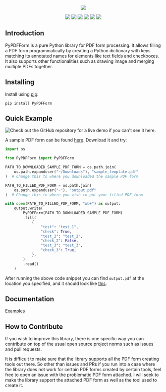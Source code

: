 <p align="center"><img src="https://github.com/chinapandaman/PyPDFForm/raw/master/logo.png"></p>
<p align="center">
    <a href="https://github.com/chinapandaman/PyPDFForm/actions/workflows/python-black-isort.yml/badge.svg"><img src="https://github.com/chinapandaman/PyPDFForm/actions/workflows/python-black-isort.yml/badge.svg"></a>
    <a href="https://github.com/chinapandaman/PyPDFForm/actions/workflows/python-package.yml/badge.svg"><img src="https://github.com/chinapandaman/PyPDFForm/actions/workflows/python-package.yml/badge.svg"></a>
    <a href="https://codecov.io/gh/chinapandaman/PyPDFForm"><img src="https://codecov.io/gh/chinapandaman/PyPDFForm/branch/master/graph/badge.svg?token=CSRLN14IFE"></a>
    <a href="https://github.com/chinapandaman/PyPDFForm/actions/workflows/python-publish.yml/badge.svg"><img src="https://github.com/chinapandaman/PyPDFForm/actions/workflows/python-publish.yml/badge.svg"></a>
    <a href="https://pepy.tech/project/pypdfform"><img src="https://static.pepy.tech/personalized-badge/pypdfform?period=total&units=international_system&left_color=black&right_color=blue&left_text=Downloads"></a>
    <a href="https://opensource.org/licenses/MIT"><img src="https://img.shields.io/badge/License-MIT-orange.svg"></a>
</p>

## Introduction

PyPDFForm is a pure Python library for PDF form processing. 
It allows filling a PDF form programmatically by creating 
a Python dictionary with keys matching its annotated names 
for elements like text fields and checkboxes. It also supports other functionalities such as 
drawing image and merging multiple PDFs together.

## Installing

Install using [pip](https://pip.pypa.io/en/stable/):

```shell script
pip install PyPDFForm
```

## Quick Example
![Check out the GitHub repository for a live demo if you can't see it here.](https://github.com/chinapandaman/PyPDFForm/raw/master/demo.gif)

A sample PDF form can be found [here](https://github.com/chinapandaman/PyPDFForm/raw/master/pdf_samples/sample_template.pdf). Download it and try:

```python
import os

from PyPDFForm import PyPDFForm

PATH_TO_DOWNLOADED_SAMPLE_PDF_FORM = os.path.join(
    os.path.expanduser("~/Downloads"), "sample_template.pdf"
)  # Change this to where you downloaded the sample PDF form

PATH_TO_FILLED_PDF_FORM = os.path.join(
    os.path.expanduser("~"), "output.pdf"
)  # Change this to where you wish to put your filled PDF form

with open(PATH_TO_FILLED_PDF_FORM, "wb+") as output:
    output.write(
        PyPDFForm(PATH_TO_DOWNLOADED_SAMPLE_PDF_FORM)
        .fill(
            {
                "test": "test_1",
                "check": True,
                "test_2": "test_2",
                "check_2": False,
                "test_3": "test_3",
                "check_3": True,
            },
        )
        .read()
    )
```

After running the above code snippet you can find `output.pdf` at the location you specified, 
and it should look like [this](https://github.com/chinapandaman/PyPDFForm/raw/master/pdf_samples/sample_filled.pdf).

## Documentation

[Examples](https://github.com/chinapandaman/PyPDFForm/blob/master/docs/examples.md)

## How to Contribute

If you wish to improve this library, there is one specific way you can contribute 
on top of the usual open source project norms such as issues and pull requests.

It is difficult to make sure that the library supports all the PDF form creating tools out 
there. So other than issues and PRs if you run into a case where the library does not work for certain PDF forms created by certain tools, feel free to open an issue with the problematic PDF form attached. I will seek 
to make the library support the attached PDF form as well as the tool used to create it.
